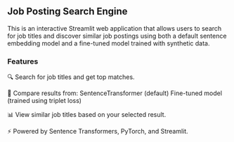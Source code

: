 ## Job Posting Search Engine

This is an interactive Streamlit web application that allows users to search for job titles and discover similar job postings using both a default sentence embedding model and a fine-tuned model trained with synthetic data.

### Features


  🔍 Search for job titles and get top matches.

  🤖 Compare results from:
      SentenceTransformer (default)
      Fine-tuned model (trained using triplet loss)

  📊 View similar job titles based on your selected result.

  ⚡ Powered by Sentence Transformers, PyTorch, and Streamlit.
